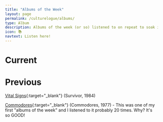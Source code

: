 ```yaml
---
title: "Albums of the Week"
layout: page
permalink: /culturelogue/albums/
type: Album
description: Albums of the week (or so) listened to on repeat to soak in their goodness.
icon: 📚
navtext: Listen here!
---
```


# Current

# Previous

[Vital Signs](https://en.wikipedia.org/wiki/Vital_Signs_(Survivor_album)){:target="_blank"} (Survivor, 1984)

[Commodores](https://en.wikipedia.org/wiki/Commodores_(album)){:target="_blank"} (Commodores, 1977) - This was one of my first "albums of the week" and I listened to it probably 20 times. Why? It's so GOOD! 
